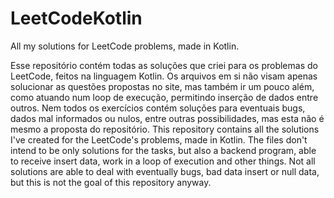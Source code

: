 # LeetCodeKotlin
All my solutions for LeetCode problems, made in Kotlin.

<pt-BR>
Esse repositório contém todas as soluções que criei para os problemas do LeetCode, feitos na linguagem Kotlin.
Os arquivos em si não visam apenas solucionar as questões propostas no site, mas também ir um pouco além, 
como atuando num loop de execução, permitindo inserção de dados entre outros.
Nem todos os exercícios contém soluções para eventuais bugs, dados mal informados ou nulos, entre outras possibilidades, mas esta não é mesmo a proposta do repositório.

<EN>
This repository contains all the solutions I've created for the LeetCode's problems, made in Kotlin.
The files don't intend to be only solutions for the tasks, but also a backend program, able to receive insert data, work in a loop of execution and other things.
Not all solutions are able to deal with eventually bugs, bad data insert or null data, but this is not the goal of this repository anyway.
